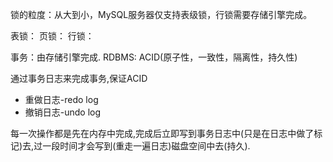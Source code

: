 锁的粒度：从大到小，MySQL服务器仅支持表级锁，行锁需要存储引擎完成。

表锁：
页锁：
行锁：


事务：由存储引擎完成.
RDBMS: ACID(原子性，一致性，隔离性，持久性)

通过事务日志来完成事务,保证ACID
- 重做日志-redo log
- 撤销日志-undo log




每一次操作都是先在内存中完成,完成后立即写到事务日志中(只是在日志中做了标记)去,过一段时间才会写到(重走一遍日志)磁盘空间中去(持久).


